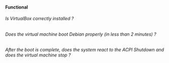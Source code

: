 #### Functional

###### Is VirtualBox correctly installed ?

###### Does the virtual machine boot Debian properly (in less than 2 minutes) ?

###### After the boot is complete, does the system react to the ACPI Shutdown and does the virtual machine stop ?
